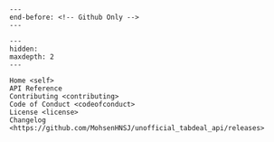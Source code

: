 ```{include} ../README.md
---
end-before: <!-- Github Only -->
---
```

[MIT license]: license
[Contributor Guide]: contributing
[Code of Conduct]: codeofconduct

```{toctree}
---
hidden:
maxdepth: 2
---

Home <self>
API Reference
Contributing <contributing>
Code of Conduct <codeofconduct>
License <license>
Changelog <https://github.com/MohsenHNSJ/unofficial_tabdeal_api/releases>
```
